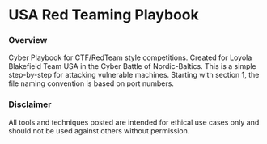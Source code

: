 # USA Red Teaming Playbook
### Overview
Cyber Playbook for CTF/RedTeam style competitions. Created for Loyola Blakefield Team USA in the Cyber Battle of Nordic-Baltics. This is a simple step-by-step for attacking vulnerable machines. 
Starting with section 1, the file naming convention is based on port numbers.


### Disclaimer
All tools and techniques posted are intended for ethical use cases only and should not be used against others without permission.

